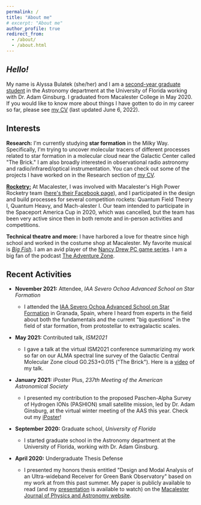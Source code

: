 ```yaml
---
permalink: /
title: "About me"
# excerpt: "About me"
author_profile: true
redirect_from: 
  - /about/
  - /about.html
---
```


*Hello!*
------
My name is Alyssa Bulatek (she/her) and I am a [second-year graduate student](https://astro.ufl.edu/directory/alyssa-bulatek/) in the Astronomy department at the University of Florida working with Dr. Adam Ginsburg. I graduated from Macalester College in May 2020. If you would like to know more about things I have gotten to do in my career so far, please see [my CV](https://abulatek.github.io/files/abulatek_CV.pdf) (last updated June 6, 2022).

Interests
------
**Research:** I'm currently studying **star formation** in the Milky Way. Specifically, I'm trying to uncover molecular tracers of different processes related to star formation in a molecular cloud near the Galactic Center called "The Brick." I am also broadly interested in observational radio astronomy and radio/infrared/optical instrumentation. You can check out some of the projects I have worked on in the Research section of [my CV](https://abulatek.github.io/files/abulatek_CV.pdf). 

[**Rocketry:**](https://abulatek.github.io/hobbies/) At Macalester, I was involved with Macalester's High Power Rocketry team ([here's their Facebook page](https://www.facebook.com/MacRocketry)), and I participated in the design and build processes for several competition rockets: Quantum Field Theory I, Quantum Heavy, and Mach-alester I. Our team intended to participate in the Spaceport America Cup in 2020, which was cancelled, but the team has been very active since then in both remote and in-person activities and competitions.

**Technical theatre and more:** I have harbored a love for theatre since high school and worked in the costume shop at Macalester. My favorite musical is [*Big Fish*](https://www.theatricalrights.com/show/big-fish/). I am an avid player of the [Nancy Drew PC game series](https://www.herinteractive.com/shop-games/all-games/). I am a big fan of the podcast [The Adventure Zone](https://maximumfun.org/podcasts/adventure-zone/). 

Recent Activities
------
- **November 2021:** Attendee, *IAA Severo Ochoa Advanced School on Star Formation*
  - I attended the [IAA Severo Ochoa Advanced School on Star Formation](https://www.granadacongresos.com/starform) in Granada, Spain, where I heard from experts in the field about both the fundamentals and the current "big questions" in the field of star formation, from protostellar to extragalactic scales.

- **May 2021:** Contributed talk, *ISM2021*
  - I gave a talk at the virtual ISM2021 conference summarizing my work so far on our ALMA spectral line survey of the Galactic Central Molecular Zone cloud G0.253+0.015 ("The Brick"). Here is a [video](https://youtu.be/kj7t0HyJ-cU) of my talk.

- **January 2021:** iPoster Plus, *237th Meeting of the American Astronomical Society*
  - I presented my contribution to the proposed Paschen-Alpha Survey of Hydrogen IONs (PASHION) small satellite mission, led by Dr. Adam Ginsburg, at the virtual winter meeting of the AAS this year. Check out my [iPoster](https://aas237-aas.ipostersessions.com/default.aspx?s=0F-63-1D-BA-EC-6C-54-A6-65-E2-1C-15-EE-C5-CD-4C&guestview=true)!

- **September 2020:** Graduate school, *University of Florida*
  - I started graduate school in the Astronomy department at the University of Florida, working with Dr. Adam Ginsburg.

- **April 2020:** Undergraduate Thesis Defense
  - I presented my honors thesis entitled "Design and Modal Analysis of an Ultra-wideband Receiver for Green Bank Observatory" based on my work at from this past summer. My paper is publicly available to read (and my [presentation](https://youtu.be/yq-kfK1X7T8) is available to watch) on the [Macalester Journal of Physics and Astronomy website](https://digitalcommons.macalester.edu/mjpa/vol8/iss1/3/).
